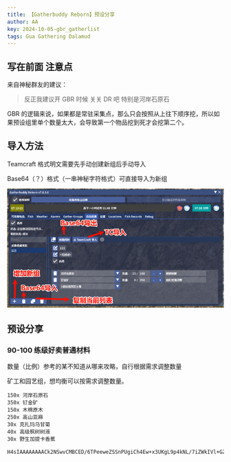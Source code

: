 ```yaml
---
title: 【Gatherbuddy Reborn】预设分享
author: AA
key: 2024-10-05-gbr_gatherlist
tags: Gua Gathering Dalamud
---
```


<!--more-->

## 写在前面 注意点

来自神秘群友的建议：

> 反正我建议开 GBR 时候 关关 DR 吧
> 特别是河岸石原石

GBR 的逻辑来说，如果都是常驻采集点，那么只会按照从上往下顺序挖，所以如果预设组里单个数量太大，会导致第一个物品挖到死才会挖第二个。

## 导入方法

Teamcraft 格式明文需要先手动创建新组后手动导入

Base64（？）格式（一串神秘字符格式）可直接导入为新组

![](/assets/images/2024-10-05-gbr_gatherlist_2024-10-05-21-10-39.png)

## 预设分享

### 90-100 练级好卖普通材料

数量（比例）参考的某不知道从哪来攻略，自行根据需求调整数量

矿工和园艺组，想均衡可以按需求调整数量。

```
150x 河岸石原石
350x 钌金矿
150x 木棉原木
250x 高山亚麻
30x 克扎玛乌甘菊
40x 高级枫树树液
30x 野生加提卡香蕉
```

```
H4sIAAAAAAAACk2NSwvCMBCED/6TPeeweZSSnPUgiCh4Ew+x3UKgL9p4kNL/7iZWkIVl+GZ2Z7fAMVJ3rGdwd2NQFoI3amG0tbwNqkwMJlLazPEh8tXtPVK6k+Jv2Lu+fB9DDMlcIH8FJwsUSaP+6dQATm9ccUZt2iDzb6S04Lg8pzNdBVwmahqaqD4NlY9h6FMP87PvCBxIpUHAnuZqCmOymTE49P7ZUg2u8e1M6wcKhEkC+gAAAA==
```
